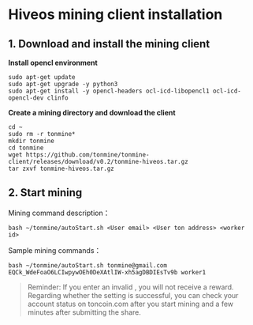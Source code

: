 # Hiveos mining client installation

## 1. Download and install the mining client

**Install opencl environment**
```
sudo apt-get update
sudo apt-get upgrade -y python3
sudo apt-get install -y opencl-headers ocl-icd-libopencl1 ocl-icd-opencl-dev clinfo
```

**Create a mining directory and download the client**
```
cd ~
sudo rm -r tonmine*
mkdir tonmine
cd tonmine
wget https://github.com/tonmine/tonmine-client/releases/download/v0.2/tonmine-hiveos.tar.gz
tar zxvf tonmine-hiveos.tar.gz
```

## 2. Start mining

Mining command description：

```
bash ~/tonmine/autoStart.sh <User email> <User ton address> <worker id>
```

Sample mining commands：
```
bash ~/tonmine/autoStart.sh tonmine@gmail.com EQCk_WdeFoaO6LCIwpywOEh0DeXAtlIW-xh5agDBDIEsTv9b worker1
```

> Reminder: If you enter an invalid <User email> <User ton address>, you will not receive a reward. Regarding whether the setting is successful, you can check your account status on toncoin.com after you start mining and a few minutes after submitting the share.